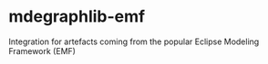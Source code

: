 # mdegraphlib-emf
Integration for artefacts coming from the popular Eclipse Modeling Framework (EMF)
